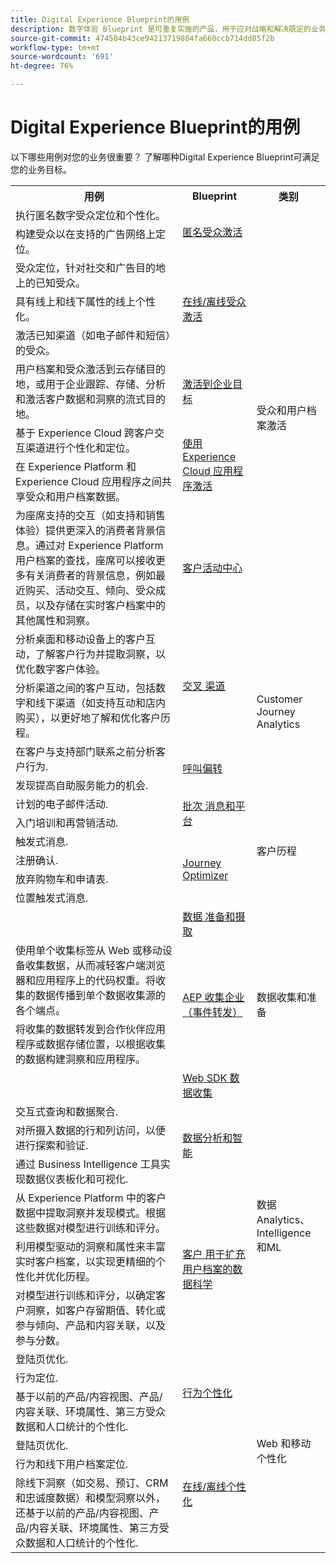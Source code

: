 ```yaml
---
title: Digital Experience Blueprint的用例
description: 数字体验 Blueprint 是可重复实施的产品，用于应对战略和解决既定的业务问题。它们可加快实现价值的速度，并提供快速成功之路。
source-git-commit: 474584b43ce94213719804fa660ccb714dd85f2b
workflow-type: tm+mt
source-wordcount: '691'
ht-degree: 76%

---
```



# Digital Experience Blueprint的用例

以下哪些用例对您的业务很重要？ 了解哪种Digital Experience Blueprint可满足您的业务目标。

<table>

<tr>
  <th>用例</th>
  <th>Blueprint</th>
  <th>类别</th>
 </tr>
 <tr>
  <td>执行匿名数字受众定位和个性化。</td>
  <td rowspan="2" border="1" valign="middle"><a
  href="https://experienceleague.adobe.com/docs/blueprints-learn/architecture/audience-activation/anonymous.html?lang=zh-Hans">匿名受众激活</a></td>
  <td rowspan="9" border="1" valign="middle">受众和用户档案激活</td>
 </tr>
 <tr>
  <td>构建受众以在支持的广告网络上定位。</td>
 </tr>
 <tr>
  <td>受众定位，针对社交和广告目的地上的已知受众。</td>
  <td rowspan="3" border="1" valign="middle"><a
  href="https://experienceleague.adobe.com/docs/blueprints-learn/architecture/audience-activation/online-offline.html?lang=zh-Hans">在线/离线受众激活</a></td>
 </tr>
 <tr>
  <td>具有线上和线下属性的线上个性化。</td>
 </tr>
 <tr>
  <td>激活已知渠道（如电子邮件和短信）的受众。</td>
 </tr>
 <tr>
  <td>用户档案和受众激活到云存储目的地，或用于企业跟踪、存储、分析和激活客户数据和洞察的流式目的地。</td>
  <td><a
  href="https://experienceleague.adobe.com/docs/blueprints-learn/architecture/audience-activation/enterprise-destinations.html?lang=en">激活到企业目标</a></td>
 </tr>
 <tr>
  <td>基于 Experience Cloud 跨客户交互渠道进行个性化和定位。</td>
  <td rowspan="2" border="1" valign="middle"><a
  href="https://experienceleague.adobe.com/docs/blueprints-learn/architecture/audience-activation/platform-and-applications.html?lang=en">使用 Experience Cloud 应用程序激活</a></td>
 </tr>
 <tr>
  <td>在 Experience Platform 和 Experience Cloud 应用程序之间共享受众和用户档案数据。</td>
 </tr>
 <tr>
  <td>为座席支持的交互（如支持和销售体验）提供更深入的消费者背景信息。通过对 Experience Platform 用户档案的查找，座席可以接收更多有关消费者的背景信息，例如最近购买、活动交互、倾向、受众成员，以及存储在实时客户档案中的其他属性和洞察。</td>
  <td><a
  href="https://experienceleague.adobe.com/docs/blueprints-learn/architecture/audience-activation/customer-activity.html?lang=en">客户活动中心</a></td>
 </tr>
 <tr>
  <td>分析桌面和移动设备上的客户互动，了解客户行为并提取洞察，以优化数字客户体验。</td>
  <td rowspan="2" border="1" valign="middle"><a
  href="https://experienceleague.adobe.com/docs/blueprints-learn/architecture/customer-journey-analytics/digital-behavioral-data-consolidation.html?lang=en">交叉
  渠道</a></td>
  <td rowspan="4" border="1" valign="middle">Customer Journey Analytics</td>
 </tr>
 <tr>
  <td>分析渠道之间的客户互动，包括数字和线下渠道（如支持互动和店内购买），以更好地了解和优化客户历程。</td>
 </tr>
 <tr>
  <td>在客户与支持部门联系之前分析客户行为.</td>
  <td rowspan="2" border="1" valign="middle"><a
  href="https://experienceleague.adobe.com/docs/blueprints-learn/architecture/customer-journey-analytics/call-deflect.html?lang=en">呼叫偏转</a></td>
 </tr>
 <tr>
  <td>发现提高自助服务能力的机会.</td>
 </tr>
 <tr>
  <td>计划的电子邮件活动.</td>
  <td rowspan="2" border="1" valign="middle"><a
  href="https://experienceleague.adobe.com/docs/blueprints-learn/architecture/customer-journeys/batch-messaging.html?lang=en">批次
  消息和平台</a></td>
  <td rowspan="6" border="1" valign="middle">客户历程</td>
 </tr>
 <tr>
  <td>入门培训和再营销活动.</td>
 </tr>
 <tr>
  <td>触发式消息.</td>
  <td rowspan="4" border="1" valign="middle"><a
  href="https://experienceleague.adobe.com/docs/blueprints-learn/architecture/customer-journeys/journey-optimizer.html?lang=en">Journey Optimizer</a></td>
 </tr>
 <tr>
  <td>注册确认.</td>
 </tr>
 <tr>
  <td>放弃购物车和申请表.</td>
 </tr>
 <tr>
  <td>位置触发式消息.</td>
 </tr>
 <tr>
  <td></td>
  <td><a
  href="https://experienceleague.adobe.com/docs/blueprints-learn/architecture/data-ingestion/ingestion.html?lang=en">数据
  准备和摄取</a></td>
  <td rowspan="4" border="1" valign="middle">数据收集和准备</td>
 </tr>
 <tr>
  <td>使用单个收集标签从 Web 或移动设备收集数据，从而减轻客户端浏览器和应用程序上的代码权重。将收集的数据传播到单个数据收集源的各个端点。</td>
  <td rowspan="2" border="1" valign="middle"><a
  href="https://experienceleague.adobe.com/docs/blueprints-learn/architecture/data-ingestion/server-side-collection.html?lang=en">AEP
  收集企业（事件转发）</a></td>
 </tr>
 <tr>
  <td>将收集的数据转发到合作伙伴应用程序或数据存储位置，以根据收集的数据构建洞察和应用程序。</td>
 </tr>
 <tr>
  <td></td>
  <td><a
  href="https://experienceleague.adobe.com/docs/blueprints-learn/architecture/data-ingestion/websdk.html?lang=en">Web SDK
  数据收集</a></td>
 </tr>
 <tr>
  <td>交互式查询和数据聚合.</td>
  <td rowspan="3" border="1" valign="middle"><a
  href="https://experienceleague.adobe.com/docs/blueprints-learn/architecture/data-exploration/analysis.html?lang=en">数据分析和智能</a></td>
  <td rowspan="6" border="1" valign="middle">数据
  Analytics、Intelligence和ML</td>
 </tr>
 <tr>
  <td>对所摄入数据的行和列访问，以便进行探索和验证.</td>
 </tr>
 <tr>
  <td>通过 Business Intelligence 工具实现数据仪表板化和可视化.</td>
 </tr>
 <tr>
  <td>从 Experience Platform 中的客户数据中提取洞察并发现模式。根据这些数据对模型进行训练和评分。</td>
  <td rowspan="3" border="1" valign="middle"><a
  href="https://experienceleague.adobe.com/docs/blueprints-learn/architecture/data-exploration/data-science.html?lang=en">客户
  用于扩充用户档案的数据科学</a></td>
 </tr>
 <tr>
  <td>利用模型驱动的洞察和属性来丰富实时客户档案，以实现更精细的个性化并优化历程。</td>
 </tr>
 <tr>
  <td>对模型进行训练和评分，以确定客户洞察，如客户存留期值、转化或参与倾向、产品和内容关联，以及参与分数。</td>
 </tr>
 <tr>
  <td>登陆页优化.</td>
  <td rowspan="3" border="1" valign="middle"><a
  href="https://experienceleague.adobe.com/docs/blueprints-learn/architecture/web-personalization/behavioral.html?lang=en">行为个性化</a></td>
  <td rowspan="6" border="1" valign="middle">Web 和移动个性化</td>
 </tr>
 <tr>
  <td>行为定位.</td>
 </tr>
 <tr>
  <td>基于以前的产品/内容视图、产品/内容关联、环境属性、第三方受众数据和人口统计的个性化.</td>
 </tr>
 <tr>
  <td>登陆页优化.</td>
  <td rowspan="3" border="1" valign="middle"><a
  href="https://experienceleague.adobe.com/docs/blueprints-learn/architecture/web-personalization/online-offline.html?lang=en">在线/离线个性化</a></td>
 </tr>
 <tr>
  <td>行为和线下用户档案定位.</td>
 </tr>
 <tr>
  <td>除线下洞察（如交易、预订、CRM 和忠诚度数据）和模型洞察以外，还基于以前的产品/内容视图、产品/内容关联、环境属性、第三方受众数据和人口统计的个性化.</td>
 </tr>
</table>